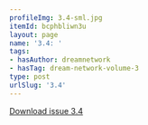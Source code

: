 ```yaml
---
profileImg: 3.4-sml.jpg
itemId: bcphbliwn3u
layout: page
name: '3.4: '
tags:
- hasAuthor: dreamnetwork
- hasTag: dream-network-volume-3
type: post
urlSlug: '3.4'
---
```

<a href="../files/pdfs/Volume_3/3.4-The-Dream-Network_Volume-3_No-4.pdf" download="">Download issue 3.4</a>